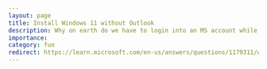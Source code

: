 ```yaml
---
layout: page
title: Install Windows 11 without Outlook
description: Why on earth do we have to login into an MS account while we bought a paid Windows
importance:
category: fun
redirect: https://learn.microsoft.com/en-us/answers/questions/1179311/windows-11-setup-without-internet
---
```

